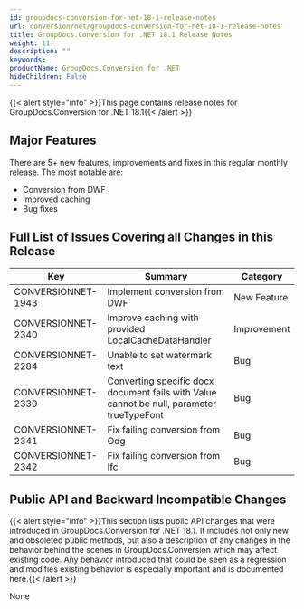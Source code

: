 ```yaml
---
id: groupdocs-conversion-for-net-18-1-release-notes
url: conversion/net/groupdocs-conversion-for-net-18-1-release-notes
title: GroupDocs.Conversion for .NET 18.1 Release Notes
weight: 11
description: ""
keywords: 
productName: GroupDocs.Conversion for .NET
hideChildren: False
---
```

{{< alert style="info" >}}This page contains release notes for GroupDocs.Conversion for .NET 18.1{{< /alert >}}

## Major Features

There are 5+ new features, improvements and fixes in this regular monthly release. The most notable are:

*   Conversion from DWF
*   Improved caching
*   Bug fixes
    

## Full List of Issues Covering all Changes in this Release

| Key | Summary | Category |
| --- | --- | --- |
| CONVERSIONNET-1943 | Implement conversion from DWF | New Feature |
| CONVERSIONNET-2340 | Improve caching with provided LocalCacheDataHandler | Improvement |
| CONVERSIONNET-2284 | Unable to set watermark text | Bug |
| CONVERSIONNET-2339 | Converting specific docx document fails with Value cannot be null, parameter trueTypeFont | Bug |
| CONVERSIONNET-2341 | Fix failing conversion from Odg | Bug |
| CONVERSIONNET-2342 | Fix failing conversion from Ifc | Bug |

## Public API and Backward Incompatible Changes

{{< alert style="info" >}}This section lists public API changes that were introduced in GroupDocs.Conversion for .NET 18.1. It includes not only new and obsoleted public methods, but also a description of any changes in the behavior behind the scenes in GroupDocs.Conversion which may affect existing code. Any behavior introduced that could be seen as a regression and modifies existing behavior is especially important and is documented here.{{< /alert >}}

None
